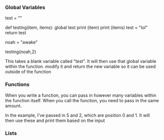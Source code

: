 ### Global Variables

test = ""

def testing(item, items):
    global test
    print (item)
    print (items)
    test = "lol"
    return test

noah = "awake"

testing(noah,2)

This takes a blank variable called "test". It will then use that global variable within the function. modify it and return the new variable so it can be used outside of the function

### Functions

When you write a function, you can pass in however many variables within the function itself. When you call the function, you need to pass in the same amount. 

In the example, I've passed in 5 and 2, which are position 0 and 1. It will then use these and print them based on the input

### Lists

